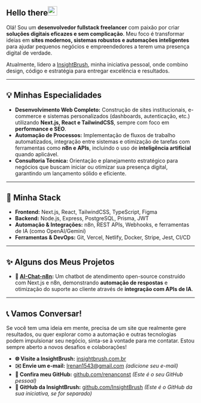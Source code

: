 ## Hello there<img src="https://media.giphy.com/media/hvRJCLFzcasrR4ia7z/giphy.gif" width="25px">

Olá! Sou um **desenvolvedor fullstack freelancer** com paixão por criar **soluções digitais eficazes e sem complicação**. Meu foco é transformar ideias em **sites modernos, sistemas robustos e automações inteligentes** para ajudar pequenos negócios e empreendedores a terem uma presença digital de verdade.

Atualmente, lidero a [InsightBrush](https://insightbrush.com.br/), minha iniciativa pessoal, onde combino design, código e estratégia para entregar excelência e resultados.

---

## 💡 Minhas Especialidades

* **Desenvolvimento Web Completo:** Construção de sites institucionais, e-commerce e sistemas personalizados (dashboards, autenticação, etc.) utilizando **Next.js, React e TailwindCSS**, sempre com foco em **performance e SEO**.
* **Automação de Processos:** Implementação de fluxos de trabalho automatizados, integração entre sistemas e otimização de tarefas com ferramentas como **n8n e APIs**, incluindo o uso de **inteligência artificial** quando aplicável.
* **Consultoria Técnica:** Orientação e planejamento estratégico para negócios que buscam iniciar ou otimizar sua presença digital, garantindo um lançamento sólido e eficiente.

---

## 🧰 Minha Stack

* **Frontend:** Next.js, React, TailwindCSS, TypeScript, Figma
* **Backend:** Node.js, Express, PostgreSQL, Prisma, JWT
* **Automação & Integrações:** n8n, REST APIs, Webhooks, e ferramentas de IA (como OpenAI/Gemini)
* **Ferramentas & DevOps:** Git, Vercel, Netlify, Docker, Stripe, Jest, CI/CD

---

## ✨ Alguns dos Meus Projetos

* **🔧 [AI-Chat-n8n](https://github.com/renanconst/ai-chat-n8n/):** Um chatbot de atendimento open-source construído com Next.js e n8n, demonstrando **automação de respostas** e otimização do suporte ao cliente através de **integração com APIs de IA**.

---

## 📞 Vamos Conversar!

Se você tem uma ideia em mente, precisa de um site que realmente gere resultados, ou quer explorar como a automação e outras tecnologias podem impulsionar seu negócio, sinta-se à vontade para me contatar. Estou sempre aberto a novos desafios e colaborações!

* **🌐 Visite a InsightBrush:** [insightbrush.com.br](https://insightbrush.com.br)
* **✉️ Envie um e-mail:** [lrenan1543@gmail.com](mailto:lrenan1543@gmail.com) *(adicione seu e-mail)*
* **🐙 Confira meu GitHub:** [github.com/renanconst](https://github.com/renanconst) *(Este é o seu GitHub pessoal)*
* **🐙 GitHub da InsightBrush:** [github.com/InsightBrush](https://github.com/InsightBrush) *(Este é o GitHub da sua iniciativa, se for separado)*
